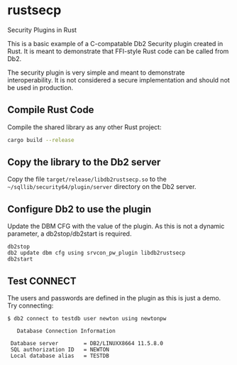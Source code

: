 # rustsecp
Security Plugins in Rust

This is a basic example of a C-compatable Db2 Security plugin created in Rust.  It is meant to demonstrate that FFI-style Rust code can be called from Db2.

The security plugin is very simple and meant to demonstrate interoperability.  It is not considered a secure implementation and should not be used in production.

## Compile Rust Code

Compile the shared library as any other Rust project:

```sh
cargo build --release
```

## Copy the library to the Db2 server

Copy the file `target/release/libdb2rustsecp.so` to the `~/sqllib/security64/plugin/server` directory on the Db2 server.

## Configure Db2 to use the plugin

Update the DBM CFG with the value of the plugin.  As this is not a dynamic parameter, a db2stop/db2start is required.

```
db2stop
db2 update dbm cfg using srvcon_pw_plugin libdb2rustsecp
db2start
```

## Test CONNECT

The users and passwords are defined in the plugin as this is just a demo.  Try connecting:

```
$ db2 connect to testdb user newton using newtonpw

   Database Connection Information

 Database server        = DB2/LINUXX8664 11.5.8.0
 SQL authorization ID   = NEWTON
 Local database alias   = TESTDB
```